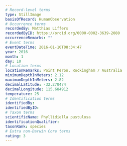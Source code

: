 ```yaml
---
# Record-level terms
type: StillImage
basisOfRecord: HumanObservation
# Occurrence terms
recordedBy: Matthias Liffers
recordedByID: https://orcid.org/0000-0002-3639-2080
occurrenceRemarks: ""
# Event terms
eventDateTime: 2016-01-10T08:34:47
year: 2016
month: 1
day: 10
# Location terms
locationRemarks: Point Peron, Rockingham / Australia
minimumDepthInMeters: 2.12
maximumDepthInMeters: 2.82
decimalLatitude: -32.270474
decimalLongitude: 115.684912
temperature: 25
# Identification terms
identifiedBy: 
identifiedByID: 
# Taxon terms
scientificName: Phyllidiella pustulosa
identificationQualifier: 
taxonRank: species
# Extra non-Darwin Core terms
rating: 3
---
```

